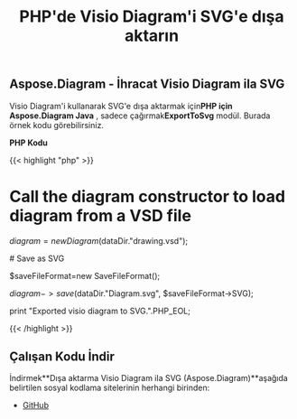 ﻿---
title: PHP'de Visio Diagram'i SVG'e dışa aktarın
type: docs
weight: 50
url: /tr/java/export-visio-diagram-to-svg-in-php/
---
## **Aspose.Diagram - İhracat Visio Diagram ila SVG**
 Visio Diagram'i kullanarak SVG'e dışa aktarmak için**PHP için Aspose.Diagram Java** , sadece çağırmak**ExportToSvg** modül. Burada örnek kodu görebilirsiniz.

**PHP Kodu**

{{< highlight "php" >}}

 # Call the diagram constructor to load diagram from a VSD file

$diagram = new Diagram($dataDir."drawing.vsd");

\# Save as SVG

$saveFileFormat=new SaveFileFormat();

$diagram->save($dataDir."Diagram.svg", $saveFileFormat->SVG);

print "Exported visio diagram to SVG.".PHP_EOL;

{{< /highlight >}}
## **Çalışan Kodu İndir**
 İndirmek**Dışa aktarma Visio Diagram ila SVG (Aspose.Diagram)**aşağıda belirtilen sosyal kodlama sitelerinin herhangi birinden:

- [GitHub](https://github.com/asposediagram/Aspose.Diagram-for-Java/blob/master/Plugins/Aspose_Diagram_Java_for_PHP/src/aspose/diagram/LoadingSavingandConverting/ExportToSvg.php)
